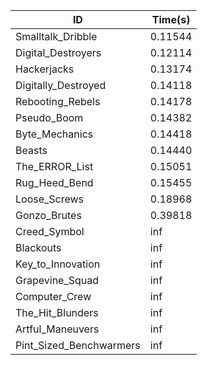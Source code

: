 |ID|Time(s)|
|-|-|
|Smalltalk_Dribble|0.11544|
|Digital_Destroyers|0.12114|
|Hackerjacks|0.13174|
|Digitally_Destroyed|0.14118|
|Rebooting_Rebels|0.14178|
|Pseudo_Boom|0.14382|
|Byte_Mechanics|0.14418|
|Beasts|0.14440|
|The_ERROR_List|0.15051|
|Rug_Heed_Bend|0.15455|
|Loose_Screws|0.18968|
|Gonzo_Brutes|0.39818|
|Creed_Symbol|inf|
|Blackouts|inf|
|Key_to_Innovation|inf|
|Grapevine_Squad|inf|
|Computer_Crew|inf|
|The_Hit_Blunders|inf|
|Artful_Maneuvers|inf|
|Pint_Sized_Benchwarmers|inf|
